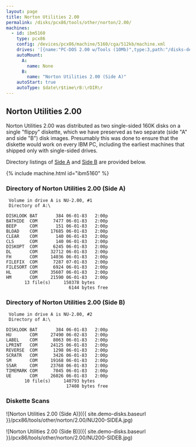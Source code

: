 ```yaml
---
layout: page
title: Norton Utilities 2.00
permalink: /disks/pcx86/tools/other/norton/2.00/
machines:
  - id: ibm5160
    type: pcx86
    config: /devices/pcx86/machine/5160/cga/512kb/machine.xml
    drives: '[{name:"PC-DOS 2.00 w/Tools (10Mb)",type:3,path:"/disks-demo/pcx86/drives/10mb/PCDOS200-C400.json"},{name:"MS-DOS 1.x/2.x Source (10Mb)",type:3,path:"/disks-demo/pcx86/dos/microsoft/2.00/MSDOS-SRC.json"}]'
    autoMount:
      A:
        name: None
      B:
        name: "Norton Utilities 2.00 (Side A)"
    autoStart: true
    autoType: $date\r$time\rB:\rDIR\r
---
```


Norton Utilities 2.00
---------------------

Norton Utilities 2.00 was distributed as two single-sided 160K disks on a single "flippy" diskette, which we have preserved
as two separate (side "A" and side "B") disk images.  Presumably this was done to ensure that the diskette would work on every
IBM PC, including the earliest machines that shipped only with single-sided drives.

Directory listings of [Side A](#directory-of-norton-utilities-201-side-a) and [Side B](#directory-of-norton-utilities-201-side-b)
are provided below.

{% include machine.html id="ibm5160" %}

### Directory of Norton Utilities 2.00 (Side A)

	 Volume in drive A is NU-2.00, #1
	 Directory of A:\

	DISKLOOK BAT       384 06-01-83   2:00p
	BATHIDE  COM      7477 06-01-83   2:00p
	BEEP     COM       151 06-01-83   2:00p
	BLOAD    COM     17685 06-01-83   2:00p
	CLEAR    COM       140 06-01-83   2:00p
	CLS      COM       140 06-01-83   2:00p
	DISKOPT  COM      6245 06-01-83   2:00p
	DL       COM     32712 06-01-83   2:00p
	FH       COM     14036 06-01-83   2:00p
	FILEFIX  COM      7287 07-01-83   2:00p
	FILESORT COM      6924 06-01-83   2:00p
	HL       COM     35607 06-01-83   2:00p
	HM       COM     21590 06-01-83   2:00p
	       13 file(s)     150378 bytes
	                        6144 bytes free

### Directory of Norton Utilities 2.00 (Side B)

	 Volume in drive A is NU-2.00, #2
	 Directory of A:\

	DISKLOOK BAT       384 06-01-83   2:00p
	HU       COM     27490 06-02-83   2:00p
	LABEL    COM      8063 06-01-83   2:00p
	LPRINT   COM     24125 06-01-83   2:00p
	REVERSE  COM      1298 06-01-83   2:00p
	SCRATR   COM      3426 06-01-83   2:00p
	SM       COM     19168 06-01-83   2:00p
	SSAR     COM     23768 06-01-83   2:00p
	TIMEMARK COM      7045 06-01-83   2:00p
	UE       COM     26026 06-01-83   2:00p
	       10 file(s)     140793 bytes
	                       17408 bytes free

### Diskette Scans

![Norton Utilities 2.00 (Side A)]({{ site.demo-disks.baseurl }}/pcx86/tools/other/norton/2.00/NU200-SIDEA.jpg)

![Norton Utilities 2.00 (Side B)]({{ site.demo-disks.baseurl }}/pcx86/tools/other/norton/2.00/NU200-SIDEB.jpg)
